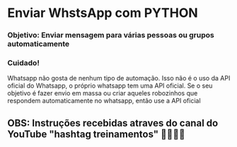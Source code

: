 # Enviar WhstsApp com PYTHON

### Objetivo: Enviar mensagem para várias pessoas ou grupos automaticamente

### Cuidado!
Whatsapp não gosta de nenhum tipo de automação.
Isso não é o uso da API oficial do Whatsapp, o próprio whatsapp tem uma API oficial. Se o seu objetivo é fazer envio em massa ou criar aqueles robozinhos que respondem automaticamente no whatsapp, então use a API oficial

## OBS: Instruções recebidas atraves do canal do YouTube "hashtag treinamentos" 🤜🏽🤛🏽
